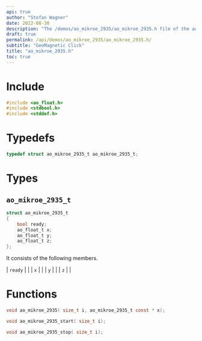 ```yaml
---
api: true
author: "Stefan Wagner"
date: 2022-08-30
description: "The /demos/ao_mikroe_2935/ao_mikroe_2935.h file of the ao real-time operating system."
draft: true
permalink: /api/demos/ao_mikroe_2935/ao_mikroe_2935.h/
subtitle: "GeoMagnetic Click"
title: "ao_mikroe_2935.h"
toc: true
---
```


# Include

```c
#include <ao_float.h>
#include <stdbool.h>
#include <stddef.h>
```

# Typedefs

```c
typedef struct ao_mikroe_2935_t ao_mikroe_2935_t;
```

# Types

## `ao_mikroe_2935_t`

```c
struct ao_mikroe_2935_t
{
    bool ready;
    ao_float_t x;
    ao_float_t y;
    ao_float_t z;
};
```

It consists of the following members.

| `ready` | |
| `x` | |
| `y` | |
| `z` | |

# Functions

```c
void ao_mikroe_2935( size_t i, ao_mikroe_2935_t const * x);
```

```c
void ao_mikroe_2935_start( size_t i);
```

```c
void ao_mikroe_2935_stop( size_t i);
```
